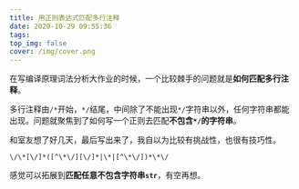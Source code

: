 ```yaml
---
title: 用正则表达式匹配多行注释
date: 2020-10-29 09:55:36
tags:
top_img: false
cover: /img/cover.png
---
```


在写编译原理词法分析大作业的时候，一个比较棘手的问题就是**如何匹配多行注释**。

多行注释由`/*`开始，`*/`结尾，中间除了不能出现`*/`字符串以外，任何字符串都能出现。问题就聚焦到了如何写一个正则去匹配**不包含`*/`的字符串**。

和室友想了好几天，最后写出来了，我自以为比较有挑战性，也很有技巧性。

```regex
\/\*[\/]*([^\*\/][\/]*|\*|[^\*\/])*\*\/
```

感觉可以拓展到**匹配任意不包含字符串`str`**，有空再想。